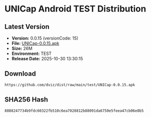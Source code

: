 # UNICap Android TEST Distribution

## Latest Version

- **Version:** 0.0.15 (versionCode: 15)
- **File:** [UNICap-0.0.15.apk](UNICap-0.0.15.apk)
- **Size:** 26M
- **Environment:** TEST
- **Release Date:** 2025-10-30 13:30:15

## Download

```
https://github.com/dviz/dist/raw/main/test/UNICap-0.0.15.apk
```

## SHA256 Hash

```
8888247734b9fdc60322fb510c6ea7028812b88091da6750e5feea47cb06e8b5
```
